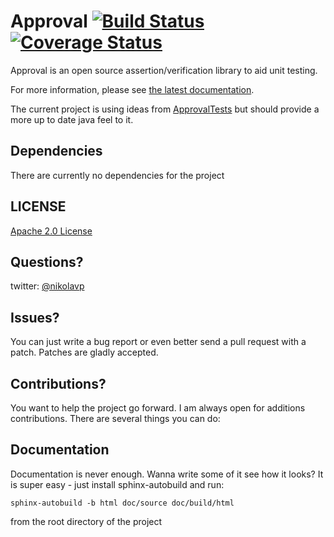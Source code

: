 Approval [![Build Status](https://secure.travis-ci.org/nikolavp/approval.png)](http://travis-ci.org/nikolavp/approval) [![Coverage Status](https://coveralls.io/repos/nikolavp/approval/badge.png)](https://coveralls.io/r/nikolavp/approval)
=======
Approval is an open source assertion/verification library to aid unit testing.

For more information, please see [the latest documentation](http://approval.readthedocs.org/en/latest/).

The current project is using ideas from [ApprovalTests](https://github.com/approvals/ApprovalTests.Java) but should provide a more up to date java feel to it.

Dependencies
---
There are currently no dependencies for the project

## LICENSE
[Apache 2.0 License](https://github.com/SignalR/SignalR/blob/master/LICENSE.md)


Questions?
---

twitter: [@nikolavp](https://twitter.com/#!/nikolavp)

Issues?
---
You can just write a bug report or even better send a pull request with a patch. Patches are gladly accepted.


Contributions?
---
You want to help the project go forward. I am always open for additions contributions. There are several things you can do:

Documentation
-----
Documentation is never enough. Wanna write some of it see how it looks? It is super easy - just install sphinx-autobuild and run:
```
sphinx-autobuild -b html doc/source doc/build/html
```

from the root directory of the project
